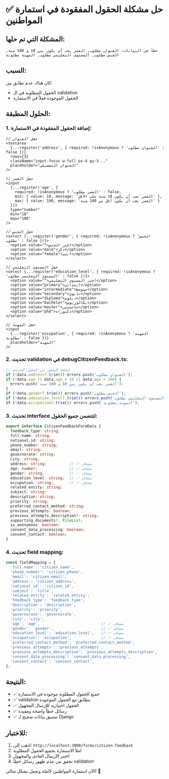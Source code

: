 # ✅ حل مشكلة الحقول المفقودة في استمارة المواطنين

## المشكلة التي تم حلها:
```
خطأ في البيانات: العنوان مطلوب, العمر يجب أن يكون بين 18 و 100 سنة, الجنس مطلوب, المستوى التعليمي مطلوب, المهنة مطلوبة
```

## السبب:
كان هناك عدم تطابق بين:
- الحقول المطلوبة في الـ validation
- الحقول الموجودة فعلاً في الاستمارة

## الحلول المطبقة:

### 1. إضافة الحقول المفقودة في الاستمارة:
```tsx
// حقل العنوان
<textarea
  {...register('address', { required: !isAnonymous ? 'العنوان مطلوب' : false })}
  rows={3}
  className="input-focus w-full px-4 py-3..."
  placeholder="العنوان التفصيلي"
/>

// حقل العمر
<input
  {...register('age', { 
    required: !isAnonymous ? 'العمر مطلوب' : false,
    min: { value: 18, message: 'العمر يجب أن يكون 18 سنة على الأقل' },
    max: { value: 100, message: 'العمر يجب أن يكون أقل من 100 سنة' }
  })}
  type="number"
  min="18"
  max="100"
/>

// حقل الجنس
<select {...register('gender', { required: !isAnonymous ? 'الجنس مطلوب' : false })}>
  <option value="">اختر الجنس</option>
  <option value="male">ذكر</option>
  <option value="female">أنثى</option>
</select>

// حقل المستوى التعليمي
<select {...register('education_level', { required: !isAnonymous ? 'المستوى التعليمي مطلوب' : false })}>
  <option value="">اختر المستوى التعليمي</option>
  <option value="primary">ابتدائي</option>
  <option value="intermediate">متوسط</option>
  <option value="secondary">ثانوي</option>
  <option value="diploma">دبلوم</option>
  <option value="bachelor">بكالوريوس</option>
  <option value="master">ماجستير</option>
  <option value="phd">دكتوراه</option>
</select>

// حقل المهنة
<input
  {...register('occupation', { required: !isAnonymous ? 'المهنة مطلوبة' : false })}
  placeholder="المهنة"
/>
```

### 2. تحديث validation في debugCitizenFeedback.ts:
```typescript
// إضافة التحقق من الحقول الجديدة
if (!data.address?.trim()) errors.push('العنوان مطلوب');
if (!data.age || data.age < 18 || data.age > 100) {
  errors.push('العمر يجب أن يكون بين 18 و 100 سنة');
}
if (!data.gender?.trim()) errors.push('الجنس مطلوب');
if (!data.education_level?.trim()) errors.push('المستوى التعليمي مطلوب');
if (!data.occupation?.trim()) errors.push('المهنة مطلوبة');
```

### 3. تحديث interface لتتضمن جميع الحقول:
```typescript
export interface CitizenFeedbackFormData {
  feedback_type: string;
  full_name: string;
  national_id: string;
  phone_number: string;
  email: string;
  governorate: string;
  city: string;
  address: string;          // ✅ مضاف
  age: number;              // ✅ مضاف
  gender: string;           // ✅ مضاف
  education_level: string;  // ✅ مضاف
  occupation: string;       // ✅ مضاف
  related_entity: string;
  subject: string;
  description: string;
  priority: string;
  preferred_contact_method: string;
  previous_attempts: boolean;
  previous_attempts_description?: string;
  supporting_documents?: FileList;
  is_anonymous: boolean;
  consent_data_processing: boolean;
  consent_contact: boolean;
}
```

### 4. تحديث field mapping:
```typescript
const fieldMapping = {
  'full_name': 'citizen_name',
  'phone_number': 'citizen_phone',
  'email': 'citizen_email',
  'address': 'citizen_address',
  'national_id': 'citizen_id',
  'subject': 'title',
  'related_entity': 'related_entity',
  'feedback_type': 'feedback_type',
  'description': 'description',
  'priority': 'priority',
  'governorate': 'governorate',
  'city': 'city',
  'age': 'age',                           // ✅ مضاف
  'gender': 'gender',                     // ✅ مضاف
  'education_level': 'education_level',   // ✅ مضاف
  'occupation': 'occupation',             // ✅ مضاف
  'preferred_contact_method': 'preferred_contact_method',
  'previous_attempts': 'previous_attempts',
  'previous_attempts_description': 'previous_attempts_description',
  'consent_data_processing': 'consent_data_processing',
  'consent_contact': 'consent_contact',
};
```

## النتيجة:
- ✅ جميع الحقول المطلوبة موجودة في الاستمارة
- ✅ validation يتطابق مع الحقول الموجودة
- ✅ الحقول اختيارية للإرسال المجهول
- ✅ رسائل خطأ واضحة ومفيدة
- ✅ تنسيق بيانات صحيح لـ Django

## للاختبار:
1. اذهب إلى: `http://localhost:3000/forms/citizen-feedback`
2. املأ الاستمارة بجميع الحقول المطلوبة
3. اختبر الإرسال العادي والمجهول
4. تحقق من عدم ظهور رسائل خطأ validation

الآن استمارة المواطنين كاملة وتعمل بشكل مثالي! 🎉
